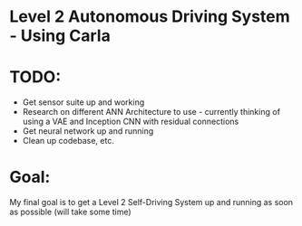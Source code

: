 # Level 2 Autonomous Driving System - Using Carla

# TODO:
- Get sensor suite up and working
- Research on different ANN Architecture to use - currently thinking of using a VAE and Inception CNN with 
residual connections
- Get neural network up and running
- Clean up codebase, etc. 

# Goal:
My final goal is to get a Level 2 Self-Driving System up and running as soon as possible (will take some time)
